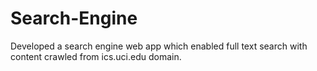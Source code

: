 # Search-Engine
Developed a search engine web app which enabled full text search with content crawled from ics.uci.edu domain.
